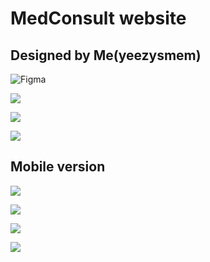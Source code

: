 # MedConsult website 
## Designed by Me(yeezysmem)
![Figma](https://img.shields.io/badge/-Figma-41AB58?style=for-the-badge&logo=figma&logoColor=ffffff)


![](https://github.com/yeezysmem/MedConsult/blob/main/Frame81.jpg)

![](https://github.com/yeezysmem/MedConsult/blob/main/Frame82.jpg)

![](https://github.com/yeezysmem/MedConsult/blob/main/Mentor-cabinet.jpg)

## Mobile version

![](https://github.com/yeezysmem/MedConsult/blob/main/X-1.jpg)

![](https://github.com/yeezysmem/MedConsult/blob/main/X-2.jpg)

![](https://github.com/yeezysmem/MedConsult/blob/main/X-3.jpg)

![](https://github.com/yeezysmem/MedConsult/blob/main/X-4.jpg)

